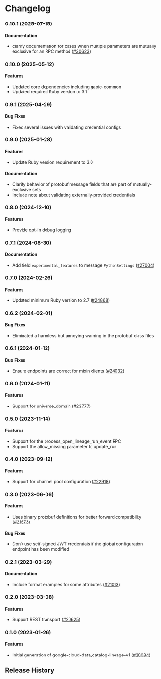 # Changelog

### 0.10.1 (2025-07-15)

#### Documentation

* clarify documentation for cases when multiple parameters are mutually exclusive for an RPC method ([#30623](https://github.com/googleapis/google-cloud-ruby/issues/30623)) 

### 0.10.0 (2025-05-12)

#### Features

* Updated core dependencies including gapic-common 
* Updated required Ruby version to 3.1 

### 0.9.1 (2025-04-29)

#### Bug Fixes

* Fixed several issues with validating credential configs 

### 0.9.0 (2025-01-28)

#### Features

* Update Ruby version requirement to 3.0 
#### Documentation

* Clarify behavior of protobuf message fields that are part of mutually-exclusive sets 
* Include note about validating externally-provided credentials 

### 0.8.0 (2024-12-10)

#### Features

* Provide opt-in debug logging 

### 0.7.1 (2024-08-30)

#### Documentation

* Add field `experimental_features` to message `PythonSettings` ([#27004](https://github.com/googleapis/google-cloud-ruby/issues/27004)) 

### 0.7.0 (2024-02-26)

#### Features

* Updated minimum Ruby version to 2.7 ([#24868](https://github.com/googleapis/google-cloud-ruby/issues/24868)) 

### 0.6.2 (2024-02-01)

#### Bug Fixes

* Eliminated a harmless but annoying warning in the protobuf class files 

### 0.6.1 (2024-01-12)

#### Bug Fixes

* Ensure endpoints are correct for mixin clients ([#24032](https://github.com/googleapis/google-cloud-ruby/issues/24032)) 

### 0.6.0 (2024-01-11)

#### Features

* Support for universe_domain ([#23777](https://github.com/googleapis/google-cloud-ruby/issues/23777)) 

### 0.5.0 (2023-11-14)

#### Features

* Support for the process_open_lineage_run_event RPC 
* Support the allow_missing parameter to update_run 

### 0.4.0 (2023-09-12)

#### Features

* Support for channel pool configuration ([#22918](https://github.com/googleapis/google-cloud-ruby/issues/22918)) 

### 0.3.0 (2023-06-06)

#### Features

* Uses binary protobuf definitions for better forward compatibility ([#21673](https://github.com/googleapis/google-cloud-ruby/issues/21673)) 
#### Bug Fixes

* Don't use self-signed JWT credentials if the global configuration endpoint has been modified 

### 0.2.1 (2023-03-29)

#### Documentation

* Include format examples for some attributes ([#21013](https://github.com/googleapis/google-cloud-ruby/issues/21013)) 

### 0.2.0 (2023-03-08)

#### Features

* Support REST transport ([#20625](https://github.com/googleapis/google-cloud-ruby/issues/20625)) 

### 0.1.0 (2023-01-26)

#### Features

* Initial generation of google-cloud-data_catalog-lineage-v1 ([#20084](https://github.com/googleapis/google-cloud-ruby/issues/20084)) 

## Release History
